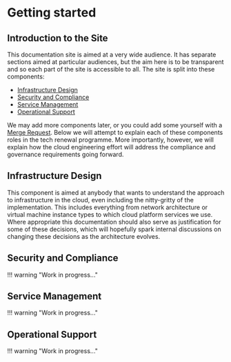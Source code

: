 # Getting started

## Introduction to the Site

This documentation site is aimed at a very wide audience. It has separate sections aimed at particular audiences, but
the aim here is to be transparent and so each part of the site is accessible to all.  The site is split into these
components:

* [Infrastructure Design](#infrastructure-design)
* [Security and Compliance](#security-and-compliance)
* [Service Management](#service-management)
* [Operational Support](#opreational-support)

We may add more components later, or you could add some yourself with a [Merge Request](contributing.md). Below we 
will attempt to explain each of these components roles in the tech renewal programme. More importantly, however, we 
will explain how the cloud engineering effort will address the compliance and governance requirements going forward.

## Infrastructure Design

This component is aimed at anybody that wants to understand the approach to infrastructure in the
cloud, even including the nitty-gritty of the implementation. This includes everything from network architecture or
virtual machine instance types to which cloud platform services we use. Where appropriate this
documentation should also serve as justification for some of these decisions, which will hopefully spark internal
discussions on changing these decisions as the architecture evolves.

## Security and Compliance

!!! warning "Work in progress..."

## Service Management

!!! warning "Work in progress..."

## Operational Support

!!! warning "Work in progress..."
